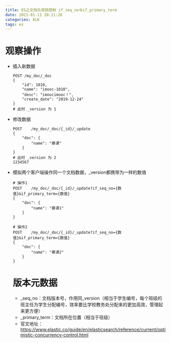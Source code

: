 ```yaml
---
title: ES之文档乐观锁控制 if_seq_no与if_primary_term
date: 2021-01-11 20:11:28
categories: ELK
tags: es
---
```


# 观察操作

- 插入新数据

  ```
  POST /my_doc/_doc
  {
      "id": 1010,
      "name": "imooc-1010",
      "desc": "imoocimooc！",
      "create_date": "2019-12-24"
  }
  # 此时 _version 为 1
  ```

- 修改数据

  ```
  POST    /my_doc/_doc/{_id}/_update
  {
      "doc": {
          "name": "慕课"
      }
  }
  # 此时 _version 为 2
  1234567
  ```

- 模拟两个客户端操作同一个文档数据，_version都携带为一样的数值

  ```
  # 操作1
  POST    /my_doc/_doc/{_id}/_update?if_seq_no={数值}&if_primary_term={数值}
  {
      "doc": {
          "name": "慕课1"
      }
  }
  
  # 操作2
  POST    /my_doc/_doc/{_id}/_update?if_seq_no={数值}&if_primary_term={数值}
  {
      "doc": {
          "name": "慕课2"
      }
  }
  ```

  # 版本元数据

  - _seq_no：文档版本号，作用同_version（相当于学生编号，每个班级的班主任为学生分配编号，效率要比学校教务处分配来的更加高效，管理起来更方便）
  - _primary_term：文档所在位置（相当于班级）
  - 官文地址：https://www.elastic.co/guide/en/elasticsearch/reference/current/optimistic-concurrency-control.html